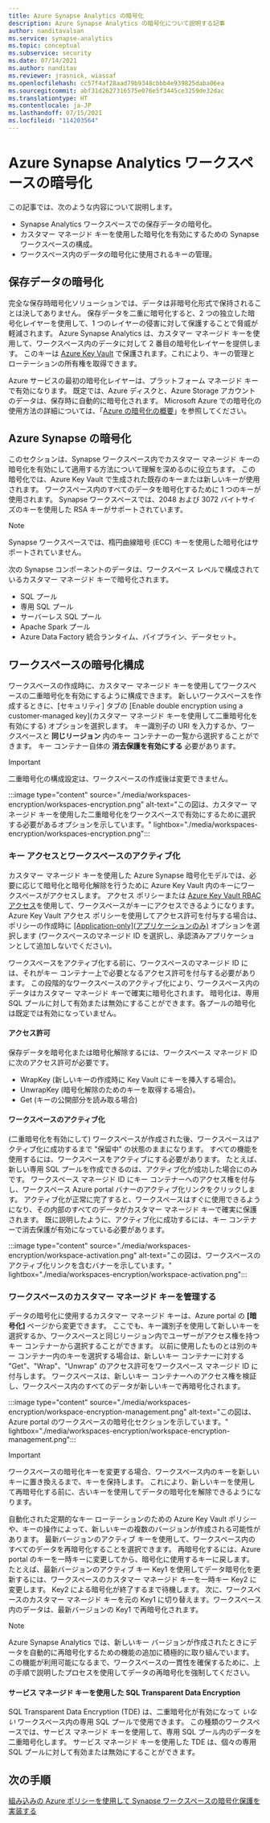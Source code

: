 ```yaml
---
title: Azure Synapse Analytics の暗号化
description: Azure Synapse Analytics の暗号化について説明する記事
author: nanditavalsan
ms.service: synapse-analytics
ms.topic: conceptual
ms.subservice: security
ms.date: 07/14/2021
ms.author: nanditav
ms.reviewer: jrasnick, wiassaf
ms.openlocfilehash: cc57f4af28aad79b9348cbbb4e939825daba06ea
ms.sourcegitcommit: abf31d2627316575e076e5f3445ce3259de32dac
ms.translationtype: HT
ms.contentlocale: ja-JP
ms.lasthandoff: 07/15/2021
ms.locfileid: "114203564"
---
```

# <a name="encryption-for-azure-synapse-analytics-workspaces"></a>Azure Synapse Analytics ワークスペースの暗号化

この記事では、次のような内容について説明します。
* Synapse Analytics ワークスペースでの保存データの暗号化。
* カスタマー マネージド キーを使用した暗号化を有効にするための Synapse ワークスペースの構成。
* ワークスペース内のデータの暗号化に使用されるキーの管理。

## <a name="encryption-of-data-at-rest"></a>保存データの暗号化

完全な保存時暗号化ソリューションでは、データは非暗号化形式で保持されることは決してありません。 保存データを二重に暗号化すると、2 つの独立した暗号化レイヤーを使用して、1 つのレイヤーの侵害に対して保護することで脅威が軽減されます。 Azure Synapse Analytics は、カスタマー マネージド キーを使用して、ワークスペース内のデータに対して 2 番目の暗号化レイヤーを提供します。 このキーは [Azure Key Vault](../../key-vault/general/overview.md) で保護されます。これにより、キーの管理とローテーションの所有権を取得できます。

Azure サービスの最初の暗号化レイヤーは、プラットフォーム マネージド キーで有効になります。 既定では、Azure ディスクと、Azure Storage アカウントのデータは、保存時に自動的に暗号化されます。 Microsoft Azure での暗号化の使用方法の詳細については、「[Azure の暗号化の概要](../../security/fundamentals/encryption-overview.md)」を参照してください。

## <a name="azure-synapse-encryption"></a>Azure Synapse の暗号化

このセクションは、Synapse ワークスペース内でカスタマー マネージド キーの暗号化を有効にして適用する方法について理解を深めるのに役立ちます。 この暗号化では、Azure Key Vault で生成された既存のキーまたは新しいキーが使用されます。 ワークスペース内のすべてのデータを暗号化するために 1 つのキーが使用されます。 Synapse ワークスペースでは、2048 および 3072 バイトサイズのキーを使用した RSA キーがサポートされています。

> [!NOTE]
> Synapse ワークスペースでは、楕円曲線暗号 (ECC) キーを使用した暗号化はサポートされていません。

次の Synapse コンポーネントのデータは、ワークスペース レベルで構成されているカスタマー マネージド キーで暗号化されます。
* SQL プール
 * 専用 SQL プール
 * サーバーレス SQL プール
* Apache Spark プール
* Azure Data Factory 統合ランタイム、パイプライン、データセット。

## <a name="workspace-encryption-configuration"></a>ワークスペースの暗号化構成

ワークスペースの作成時に、カスタマー マネージド キーを使用してワークスペースの二重暗号化を有効にするように構成できます。 新しいワークスペースを作成するときに、[セキュリティ] タブの [Enable double encryption using a customer-managed key]\(カスタマー マネージド キーを使用して二重暗号化を有効にする\) オプションを選択します。 キー識別子の URI を入力するか、ワークスペースと **同じリージョン** 内のキー コンテナーの一覧から選択することができます。 キー コンテナー自体の **消去保護を有効にする** 必要があります。

> [!IMPORTANT]
> 二重暗号化の構成設定は、ワークスペースの作成後は変更できません。

:::image type="content" source="./media/workspaces-encryption/workspaces-encryption.png" alt-text="この図は、カスタマー マネージド キーを使用した二重暗号化をワークスペースで有効にするために選択する必要があるオプションを示しています。" lightbox="./media/workspaces-encryption/workspaces-encryption.png":::

### <a name="key-access-and-workspace-activation"></a>キー アクセスとワークスペースのアクティブ化

カスタマー マネージド キーを使用した Azure Synapse 暗号化モデルでは、必要に応じて暗号化と暗号化解除を行うために Azure Key Vault 内のキーにワークスペースがアクセスします。 アクセス ポリシーまたは [Azure Key Vault RBAC アクセス](../../key-vault/general/rbac-guide.md)を使用して、ワークスペースがキーにアクセスできるようになります。 Azure Key Vault アクセス ポリシーを使用してアクセス許可を付与する場合は、ポリシーの作成時に [[Application-only]\(アプリケーションのみ\)](../../key-vault/general/security-features.md#key-vault-authentication-options) オプションを選択します (ワークスペースのマネージド ID を選択し、承認済みアプリケーションとして追加しないでください)。

 ワークスペースをアクティブ化する前に、ワークスペースのマネージド ID には、それがキー コンテナー上で必要となるアクセス許可を付与する必要があります。 この段階的なワークスペースのアクティブ化により、ワークスペース内のデータはカスタマー マネージド キーで確実に暗号化されます。 暗号化は、専用 SQL プールに対して有効または無効にすることができます。各プールの暗号化は既定では有効になっていません。

#### <a name="permissions"></a>アクセス許可

保存データを暗号化または暗号化解除するには、ワークスペース マネージド ID に次のアクセス許可が必要です。
* WrapKey (新しいキーの作成時に Key Vault にキーを挿入する場合)。
* UnwrapKey (暗号化解除のためのキーを取得する場合)。
* Get (キーの公開部分を読み取る場合)

#### <a name="workspace-activation"></a>ワークスペースのアクティブ化

(二重暗号化を有効にして) ワークスペースが作成された後、ワークスペースはアクティブ化に成功するまで "保留中" の状態のままになります。 すべての機能を使用するには、ワークスペースをアクティブにする必要があります。 たとえば、新しい専用 SQL プールを作成できるのは、アクティブ化が成功した場合にのみです。 ワークスペース マネージド ID にキー コンテナーへのアクセス権を付与し、ワークスペース Azure portal バナーのアクティブ化リンクをクリックします。 アクティブ化が正常に完了すると、ワークスペースはすぐに使用できるようになり、その内部のすべてのデータがカスタマー マネージド キーで確実に保護されます。 既に説明したように、アクティブ化に成功するには、キー コンテナーで消去保護が有効になっている必要があります。

:::image type="content" source="./media/workspaces-encryption/workspace-activation.png" alt-text="この図は、ワークスペースのアクティブ化リンクを含むバナーを示しています。" lightbox="./media/workspaces-encryption/workspace-activation.png":::


### <a name="manage-the-workspace-customer-managed-key"></a>ワークスペースのカスタマー マネージド キーを管理する 

データの暗号化に使用するカスタマー マネージド キーは、Azure portal の **[暗号化]** ページから変更できます。 ここでも、キー識別子を使用して新しいキーを選択するか、ワークスペースと同じリージョン内でユーザーがアクセス権を持つキー コンテナーから選択することができます。 以前に使用したものとは別のキー コンテナー内のキーを選択する場合は、新しいキー コンテナーに対する "Get"、"Wrap"、"Unwrap" のアクセス許可をワークスペース マネージド ID に付与します。 ワークスペースは、新しいキー コンテナーへのアクセス権を検証し、ワークスペース内のすべてのデータが新しいキーで再暗号化されます。

:::image type="content" source="./media/workspaces-encryption/workspace-encryption-management.png" alt-text="この図は、Azure portal のワークスペースの暗号化セクションを示しています。" lightbox="./media/workspaces-encryption/workspace-encryption-management.png":::

>[!IMPORTANT]
>ワークスペースの暗号化キーを変更する場合、ワークスペース内のキーを新しいキーに置き換えるまで、キーを保持します。 これにより、新しいキーを使用して再暗号化する前に、古いキーを使用してデータの暗号化を解除できるようになります。

自動化された定期的なキー ローテーションのための Azure Key Vault ポリシーや、キーの操作によって、新しいキーの複数のバージョンが作成される可能性があります。 最新バージョンのアクティブ キーを使用して、ワークスペース内のすべてのデータを再暗号化することを選択できます。 再暗号化するには、Azure portal のキーを一時キーに変更してから、暗号化に使用するキーに戻します。 たとえば、最新バージョンのアクティブ キー Key1 を使用してデータ暗号化を更新するには、ワークスペースのカスタマー マネージド キーを一時キー Key2 に変更します。 Key2 による暗号化が終了するまで待機します。 次に、ワークスペースのカスタマー マネージド キーを元の Key1 に切り替えます。ワークスペース内のデータは、最新バージョンの Key1 で再暗号化されます。

> [!NOTE]
> Azure Synapse Analytics では、新しいキー バージョンが作成されたときにデータを自動的に再暗号化するための機能の追加に積極的に取り組んでいます。 この機能が利用可能になるまで、ワークスペースの一貫性を確保するために、上の手順で説明したプロセスを使用してデータの再暗号化を強制してください。

#### <a name="sql-transparent-data-encryption-with-service-managed-keys"></a>サービス マネージド キーを使用した SQL Transparent Data Encryption

SQL Transparent Data Encryption (TDE) は、二重暗号化が有効になって *いない* ワークスペース内の専用 SQL プールで使用できます。 この種類のワークスペースでは、サービス マネージド キーを使用して、専用 SQL プール内のデータを二重暗号化します。 サービス マネージド キーを使用した TDE は、個々の専用 SQL プールに対して有効または無効にすることができます。

## <a name="next-steps"></a>次の手順

[組み込みの Azure ポリシーを使用して Synapse ワークスペースの暗号化保護を実装する](../policy-reference.md)

